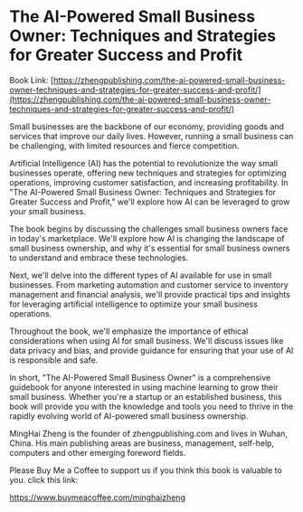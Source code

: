 # The AI-Powered Small Business Owner: Techniques and Strategies for Greater Success and Profit

Book Link: [https://zhengpublishing.com/the-ai-powered-small-business-owner-techniques-and-strategies-for-greater-success-and-profit/](https://zhengpublishing.com/the-ai-powered-small-business-owner-techniques-and-strategies-for-greater-success-and-profit/)

Small businesses are the backbone of our economy, providing goods and services that improve our daily lives. However, running a small business can be challenging, with limited resources and fierce competition.

Artificial Intelligence (AI) has the potential to revolutionize the way small businesses operate, offering new techniques and strategies for optimizing operations, improving customer satisfaction, and increasing profitability. In "The AI-Powered Small Business Owner: Techniques and Strategies for Greater Success and Profit," we'll explore how AI can be leveraged to grow your small business.

The book begins by discussing the challenges small business owners face in today's marketplace. We'll explore how AI is changing the landscape of small business ownership, and why it's essential for small business owners to understand and embrace these technologies.

Next, we'll delve into the different types of AI available for use in small businesses. From marketing automation and customer service to inventory management and financial analysis, we'll provide practical tips and insights for leveraging artificial intelligence to optimize your small business operations.

Throughout the book, we'll emphasize the importance of ethical considerations when using AI for small business. We'll discuss issues like data privacy and bias, and provide guidance for ensuring that your use of AI is responsible and safe.

In short, "The AI-Powered Small Business Owner" is a comprehensive guidebook for anyone interested in using machine learning to grow their small business. Whether you're a startup or an established business, this book will provide you with the knowledge and tools you need to thrive in the rapidly evolving world of AI-powered small business ownership.

MingHai Zheng is the founder of zhengpublishing.com and lives in Wuhan, China. His main publishing areas are business, management, self-help, computers and other emerging foreword fields.

Please Buy Me a Coffee to support us if you think this book is valuable to you. click this link:

https://www.buymeacoffee.com/minghaizheng
